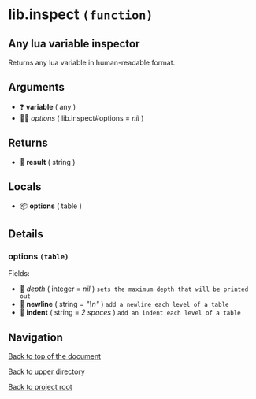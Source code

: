 # lib.inspect `(function)`

## Any lua variable inspector

Returns any lua variable in human-readable format.

## Arguments

- ❓ **variable** ( any )
- 👨‍👦 _options_ ( lib.inspect#options = *nil* )

## Returns

- 📝 **result** ( string )

## Locals

- 📦 **options** ( table )

## Details

### options `(table)`

Fields:

- 🧮 _depth_ ( integer = *nil* )
	`sets the maximum depth that will be printed out`
- 📝 **newline** ( string = *"\n"* )
	`add a newline each level of a table`
- 📝 **indent** ( string = *2 spaces* )
	`add an indent each level of a table`

## Navigation

[Back to top of the document](#libinspect-function)

[Back to upper directory](..)

[Back to project root](../..)
